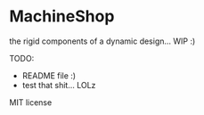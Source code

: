 # MachineShop

the rigid components of a dynamic design... WIP :)

TODO:
 * README file :)
 * test that shit... LOLz

MIT license
